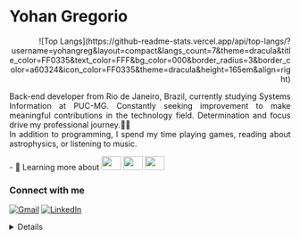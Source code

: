 <h1>Yohan Gregorio</h1>
<div>
  <div align="right">
    ![Top Langs](https://github-readme-stats.vercel.app/api/top-langs/?username=yohangreg&layout=compact&langs_count=7&theme=dracula&title_color=FF0335&text_color=FFF&bg_color=000&border_radius=3&border_color=a60324&icon_color=FF0335&theme=dracula&height=165em&align=right)
  </div>
  
  <p align="justify">Back-end developer from Rio de Janeiro, Brazil, currently studying Systems Information at PUC-MG. Constantly seeking improvement to make meaningful contributions in the technology field. Determination and focus drive my professional journey.👨‍💻
  <br>
  In addition to programming, I spend my time playing games, reading about astrophysics, or listening to music.
  </p>

</div>

<p align="left">
  - 🌱 Learning more about
      <img height="25" width="35" src="https://cdn.jsdelivr.net/gh/devicons/devicon/icons/kotlin/kotlin-original.svg" />    
      <img height="25" width="35" src="https://cdn.jsdelivr.net/gh/devicons/devicon/icons/nodejs/nodejs-original.svg" />
      <img height="25" width="35" src="https://cdn.jsdelivr.net/gh/devicons/devicon/icons/googlecloud/googlecloud-original.svg" />
      
</p>

<h3 align="left">Connect with me</h3>

[![Gmail](https://img.shields.io/badge/-Gmail-%23333?style=for-the-badge&logo=gmail&bg_color=000&logoColor=FF0335&title_color=FF0335&text_color=FFF)](mailto:yohanggg26@gmail.com)
[![LinkedIn](https://img.shields.io/badge/-LinkedIn-000?style=for-the-badge&logo=linkedin&logoColor=FF0335&color:FFF&title_color=FF0335&text_color=FFF&bg_color=000)](https://www.linkedin.com/in/yohangregorio/)

<details align="left">

</details>
